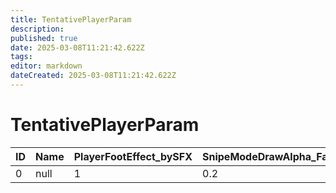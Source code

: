 ```yaml
---
title: TentativePlayerParam
description: 
published: true
date: 2025-03-08T11:21:42.622Z
tags: 
editor: markdown
dateCreated: 2025-03-08T11:21:42.622Z
---
```


# TentativePlayerParam
|ID|Name|PlayerFootEffect_bySFX|SnipeModeDrawAlpha_FadeTime|ToughnessRecoverCorrection|DeceasedThreshold|Reserved03|GiantNutGetRand_MaxProbability|AnimeID_DropItemPick|AnimeID_CofferItemPick|LoadOfCinderSpEffectId1|LoadOfCinderSpEffectId2|LoadOfCinderSpEffectId3|LoadOfCinderSpEffectId4|LoadOfCinderSpEffectId5|LowStatus_AtkPowDown|LowStatus_ConsumeStaminaRate|LowStatus_AtkGuardBreak|GuardStatusCorrect_MaxStatusVal|HeroAmongSinnersSpEffectId1|HeroAmongSinnersSpEffectId2|HeroAmongSinnersSpEffectId3|HeroAmongSinnersSpEffectId4|HeroAmongSinnersSpEffectId5|DebtSp|WetOverrideInterpolateTime|EstusFlaskAllocateRate|GiantNutGetRand_Base|GiantNutGetRand_Bonus|KickAcceptanceDeg|NpcPlayerAnalogWeightRate_Light|NpcPlayerAnalogWeightRate_Normal|NpcPlayerAnalogWeightRate_Heavy|NpcPlayerAnalogWeightRate_WeightOver|NpcPlayerAnalogWeightRate_SuperLight|GiantNutClientEffectId|ClearCountCorrectBaseSpEffectId|ArrowBoltModelIdOffset|ArrowBoltRemainingNumModelMaskThreshold1|ArrowBoltRemainingNumModelMaskThreshold2|Reserved27|ResistRecoverPoint_Poision_Player|ResistRecoverPoint_Desease_Player|ResistRecoverPoint_Blood_Player|ResistRecoverPoint_Curse_Player|ResistRecoverPoint_Freeze_Player|ResistRecoverPoint_Poision_Enemy|ResistRecoverPoint_Desease_Enemy|ResistRecoverPoint_Blood_Enemy|ResistRecoverPoint_Curse_Enemy|ResistRecoverPoint_Freeze_Enemy|DyingHp|SystemEnchant_LoadOfCinder|EstusFlaskAllocateRateForBattleRoyalDuel|EstusFlaskAllocateOffsetForBattleRoyalDuel|EstusFlaskAllocateRateForBattleRoyalFree|EstusFlaskAllocateOffsetForBattleRoyalFree|EstusFlaskAllocateRateForBattleRoyalTeam|EstusFlaskAllocateOffsetForBattleRoyalTeam|HpEstusFlaskAllocateRateForYellowMonk|HpEstusFlaskAllocateOffsetForYellowMonk|MpEstusFlaskAllocateRateForYellowMonk|MpEstusFlaskAllocateOffsetForYellowMonk|MoneyLostRate|SkillPointLostRate|Reserved50|Reserved51|Reserved52|Reserved53|Reserved54|Reserved55|Reserved56|Reserved57|Reserved58|Reserved59|Reserved60|Reserved61|Reserved62|Reserved63|
|-|----|-|---|-|--|-|--|-----|-----|---|-|-|-|-|---|---|-|--|---|-|-|-|-|-|-|---|--|--|--|-|--|--|---|-|----|------|-|--|--|-|-|---|-|--|-|-|---|-|--|-|---|----|-|-|-|-|-|-|-|-|-|-|--|--|----|-|-|-|-|-|-|-|-|-|-|-|-|-|
|0|null|1|0.2|1|15|0|50|60070|60090|490|0|0|0|0|0.4|1.5|5|70|499|0|0|0|0|0|3|0.5|10|10|75|0|26|51|101|0|3710|141000|1|50|10|0|5|2.5|5|20|5|5|2.5|5|20|5|120|3293|0|5|0|1|0|1|0|3|0|3|50|50|3598|0|0|0|0|0|0|0|0|0|0|0|0|0|

